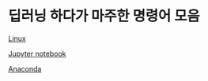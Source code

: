 # 딥러닝 하다가 마주한 명령어 모음
[Linux](https://github.com/ji-in/note/tree/main/Linux)

[Jupyter notebook](https://github.com/ji-in/note/tree/main/jupyter-notebook)

[Anaconda](https://github.com/ji-in/note/tree/main/anaconda)